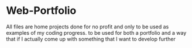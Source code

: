 # Web-Portfolio
All files are home projects done for no profit and only to be used as examples of my coding progress. to be used for both a portfolio and a way that if I actually come up with something that I want to develop further
